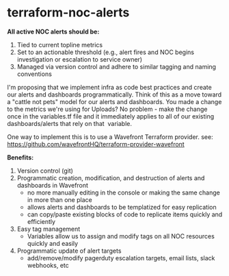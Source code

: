 # terraform-noc-alerts

**All active NOC alerts should be:**
1. Tied to current topline metrics
2. Set to an actionable threshold (e.g., alert fires and NOC begins investigation or escalation to service owner)
3. Managed via version control and adhere to similar tagging and naming conventions

I'm proposing that we implement infra as code best practices and create our alerts and dashboards programmatically. Think of this as a move toward a "cattle not pets" model for our alerts and dashboards. You made a change to the metrics we're using for Uploads? No problem - make the change once in the variables.tf file and it immediately applies to all of our existing dashboards/alerts that rely on that  variable.

One way to implement this is to use a Wavefront Terraform provider. 
    see: https://github.com/wavefrontHQ/terraform-provider-wavefront

**Benefits:**
1. Version control (git)
2. Programmatic creation, modification, and destruction of alerts and dashboards in Wavefront
    - no more manually editing in the console or making the same change in more than one place
    - allows alerts and dashboards to be templatized for easy replication
    - can copy/paste existing blocks of code to replicate items quickly and efficiently
3. Easy tag management 
    - Variables allow us to assign and modify tags on all NOC resources quickly and easily
4. Programmatic update of alert targets
    - add/remove/modify pagerduty escalation targets, email lists, slack webhooks, etc
